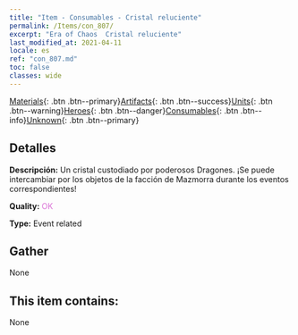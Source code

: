 ```yaml
---
title: "Item - Consumables - Cristal reluciente"
permalink: /Items/con_807/
excerpt: "Era of Chaos  Cristal reluciente"
last_modified_at: 2021-04-11
locale: es
ref: "con_807.md"
toc: false
classes: wide
---
```

 [Materials](/es/Items/){: .btn .btn--primary}[Artifacts](/es/Items/Artifacts/){: .btn .btn--success}[Units](/es/Items/Units/){: .btn .btn--warning}[Heroes](/es/Items/Heroes/){: .btn .btn--danger}[Consumables](/es/Items/Consumables/){: .btn .btn--info}[Unknown](/es/Items/Unknown/){: .btn .btn--primary}

## Detalles
 **Descripción:** Un cristal custodiado por poderosos Dragones. ¡Se puede intercambiar por los objetos de la facción de Mazmorra durante los eventos correspondientes!

 **Quality:** <span style="color: #DA70D6">OK</span>

 **Type:** Event related

## Gather

  None

## This item contains:

  None

